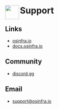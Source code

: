 # <img align="left" width="45" height="45" src="https://github.com/osinfra-io/.github/assets/1610100/aef140cb-b6bd-4ffa-9e65-e87dd22aa434"> Support

## Links

- [osinfra.io](https://www.osinfra.io)
- [docs.osinfra.io](https://docs.osinfra.io)

## Community

- [discord.gg](https://discord.gg/QMC5PGY8rJ)

## Email

- [support@osinfra.io](mailto:support@osinfra.io)
